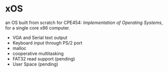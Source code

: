 # xOS
an OS built from scratch for CPE454: 
*Implementation of Operating Systems*, 
for a single core x86 computer.

- VGA and Serial text output
- Keyboard input through PS/2 port
- malloc
- cooperative multitasking 
- FAT32 read support (pending)
- User Space (pending)